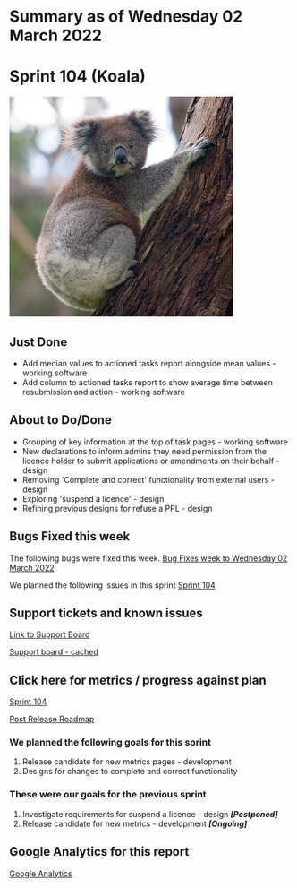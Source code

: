 # Summary as of Wednesday 02 March 2022 

# Sprint 104 (Koala)
![Koala](graphs/koala.jpg)

## Just Done
* Add median values to actioned tasks report alongside mean values - working software
* Add column to actioned tasks report to show average time between resubmission and action - working software

## About to Do/Done
* Grouping of key information at the top of task pages - working software
* New declarations to inform admins they need permission from the licence holder to submit applications or amendments on their behalf - design
* Removing 'Complete and correct' functionality from external users - design
* Exploring 'suspend a licence' - design
* Refining previous designs for refuse a PPL - design

## Bugs Fixed this week
The following bugs were fixed this week.
[Bug Fixes week to Wednesday 02 March 2022](graphs/bugs02032022.png)

We planned the following issues in this sprint 
[Sprint 104](graphs/sprint02032022.png)

## Support tickets and known issues
[Link to Support Board](https://collaboration.homeoffice.gov.uk/jira/secure/RapidBoard.jspa?rapidView=1717&selectedIssue=ASSB-253)

[Support board - cached](graphs/supportBoard02032022.png)

## Click here for metrics / progress against plan
[Sprint 104](graphs/progress02032022.png)

[Post Release Roadmap](graphs/roadmap02032022.png)

### We planned the following goals for this sprint
1. Release candidate for new metrics pages - development
2. Designs for changes to complete and correct functionality

### These were our goals for the previous sprint
1. Investigate requirements for suspend a licence - design ***[Postponed]***
2. Release candidate for new metrics - development ***[Ongoing]***

## Google Analytics for this report
[Google Analytics](graphs/GA02032022.png)

